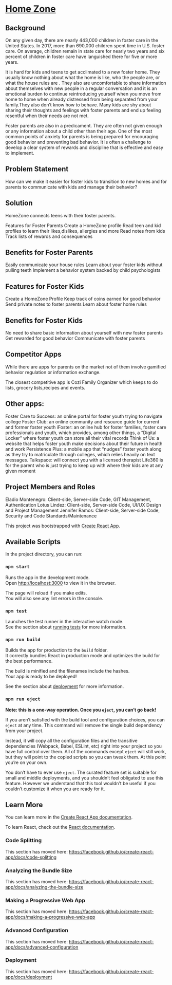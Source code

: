 # [Home Zone](http://www.homezoneapp.com)

## Background

On any given day, there are nearly 443,000 children in foster care in the United States. In 2017, more than 690,000 children spent time in U.S. foster care. On average, children remain in state care for nearly two years and six percent of children in foster care have languished there for five or more years.

It is hard for kids and teens to get acclimated to a new foster home. They usually know nothing about what the home is like, who the people are, or what the house rules are . They also are uncomfortable to share information about themselves with new people in a regular conversation and it is an emotional burden to continue reintroducing yourself when you move from home to home when already distressed from being separated from your family.They also don’t know how to behave. Many kids are shy about sharing their thoughts and feelings with foster parents and end up feeling resentful when their needs are not met.

Foster parents are also in a predicament. They are often not given enough or any information about a child other than their age. One of the most common points of anxiety for parents is being prepared for encouraging good behavior and preventing bad behavior. It is often a challenge to develop a clear system of rewards and discipline that is effective and easy to implement.


## Problem Statement
How can we make it easier for foster kids to transition to new homes and for parents to communicate with kids and manage their behavior?


## Solution

HomeZone connects teens with their foster parents. 

Features for Foster Parents
Create a HomeZone profile 
Read teen and kid profiles to learn their likes,dislikes, allergies and more
Read notes from kids
Track lists of rewards and consequences


## Benefits for Foster Parents
Easily communicate your house rules
Learn about your foster kids without pulling teeth
Implement a behavior system backed by child psychologists

## Features for Foster Kids
Create a HomeZone Profile
Keep track of coins earned for good behavior
Send private notes to foster parents
Learn about foster home rules 

## Benefits for Foster Kids
No need to share basic information about yourself with new foster parents
Get rewarded for good behavior
Communicate with foster parents

## Competitor Apps
While there are apps for parents on the market not of them involve gamified behavior regulation or information exchange.

The closest competitive app is Cozi Family Organizer which keeps to do lists, grocery lists,recipes and events.

## Other apps:
Foster Care to Success: an online portal for foster youth trying to navigate college
Foster Club: an online community and resource guide for current and former foster youth
iFoster: an online hub for foster families, foster care professionals and youth, which provides, among other things, a “Digital Locker” where foster youth can store all their vital records
Think of Us: a website that helps foster youth make decisions about their future in health and work
Persistence Plus: a mobile app that “nudges” foster youth along as they try to matriculate through colleges, which relies heavily on text messages.
Talkspace: will connect you with a licensed therapist
 Life360 is for the parent who is just trying to keep up with where their kids are at any given moment


## Project Members and Roles
Eladio Montenegro: Client-side, Server-side Code, GIT Management, Authentication
Lotus Lindez: Client-side, Server-side Code, UI/UX Design and Project Management
Jennifer Ramos: Client-side, Server-side Code, Security and Code Standards/Maintenance





This project was bootstrapped with [Create React App](https://github.com/facebook/create-react-app).

## Available Scripts

In the project directory, you can run:

### `npm start`

Runs the app in the development mode.<br />
Open [http://localhost:3000](http://localhost:3000) to view it in the browser.

The page will reload if you make edits.<br />
You will also see any lint errors in the console.

### `npm test`

Launches the test runner in the interactive watch mode.<br />
See the section about [running tests](https://facebook.github.io/create-react-app/docs/running-tests) for more information.

### `npm run build`

Builds the app for production to the `build` folder.<br />
It correctly bundles React in production mode and optimizes the build for the best performance.

The build is minified and the filenames include the hashes.<br />
Your app is ready to be deployed!

See the section about [deployment](https://facebook.github.io/create-react-app/docs/deployment) for more information.

### `npm run eject`

**Note: this is a one-way operation. Once you `eject`, you can’t go back!**

If you aren’t satisfied with the build tool and configuration choices, you can `eject` at any time. This command will remove the single build dependency from your project.

Instead, it will copy all the configuration files and the transitive dependencies (Webpack, Babel, ESLint, etc) right into your project so you have full control over them. All of the commands except `eject` will still work, but they will point to the copied scripts so you can tweak them. At this point you’re on your own.

You don’t have to ever use `eject`. The curated feature set is suitable for small and middle deployments, and you shouldn’t feel obligated to use this feature. However we understand that this tool wouldn’t be useful if you couldn’t customize it when you are ready for it.

## Learn More

You can learn more in the [Create React App documentation](https://facebook.github.io/create-react-app/docs/getting-started).

To learn React, check out the [React documentation](https://reactjs.org/).

### Code Splitting

This section has moved here: https://facebook.github.io/create-react-app/docs/code-splitting

### Analyzing the Bundle Size

This section has moved here: https://facebook.github.io/create-react-app/docs/analyzing-the-bundle-size

### Making a Progressive Web App

This section has moved here: https://facebook.github.io/create-react-app/docs/making-a-progressive-web-app

### Advanced Configuration

This section has moved here: https://facebook.github.io/create-react-app/docs/advanced-configuration

### Deployment

This section has moved here: https://facebook.github.io/create-react-app/docs/deployment
